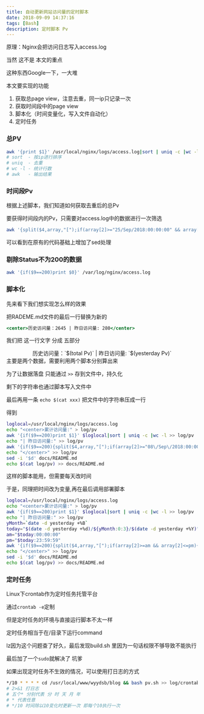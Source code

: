 ```yaml
---
title: 自动更新网站访问量的定时脚本
date: 2018-09-09 14:37:16
tags: [Bash]
description: 定时脚本 Pv
---
```


原理：Nginx会把访问日志写入access.log

当然 这不是 本文的重点

这种东西Google一下，一大堆

本文要实现的功能
1. 获取总page view，注意去重，同一ip只记录一次
2. 获取时间段中的page view
3. 脚本化（时间变量化，写入文件自动化）
4. 定时任务

### 总PV

```bash
awk '{print $1}' /usr/local/nginx/logs/access.log|sort | uniq -c |wc -l >> pv
# sort  - 按ip进行排序
# uniq  - 去重
# wc -l - 统计行数
# awk   - 输出结果
```

### 时间段Pv

根据上述脚本，我们知道如何获取去重后的总Pv

要获得时间段内的Pv，只需要对access.log中的数据进行一次筛选

```bash
awk '{split($4,array,"[");if(array[2]>="25/Sep/2018:00:00:00" && array[2]<="25/Sep/2018:23:59:59"){print $1}}' /usr/local/nginx/logs/access.log|sort | uniq -c | wc -l
```

可以看到在原有的代码基础上增加了sed处理

### 剔除Status不为200的数据

```bash
awk '{if($9==200)print $0}' /var/log/nginx/access.log
```

### 脚本化

先来看下我们想实现怎么样的效果

把RADEME.md文件的最后一行替换为新的
```jsx
<center>历史访问量：2645 | 昨日访问量: 280</center>
```
我们把 这一行文字 分成 五部分
<center>历史访问量：`$(total Pv)` | 昨日访问量: `$(yesterday Pv)`</center>
主要是两个数据，需要利用两个脚本分别算出来

为了让数据落盘
只能通过 `>>` 存到文件中，持久化

剩下的字符串也通过脚本写入文件中

最后再用一条 `echo $(cat xxx)`
把文件中的字符串压成一行

得到
```bash
loglocal=/usr/local/nginx/logs/access.log
echo "<center>累计访问量:" > log/pv
awk '{if($9==200)print $1}' $loglocal|sort | uniq -c |wc -l >> log/pv
echo "| 昨日访问量:" >> log/pv
awk '{if($9==200){split($4,array,"[");if(array[2]>="08\/Sep\/2018:00:00:00" && array[2]<="08\/Sep\/2018:23:59:59"){print $1}}}' $loglocal|sort | uniq -c | wc -l >> log/pv
echo "</center>" >> log/pv
sed -i '$d' docs/README.md
echo $(cat log/pv) >> docs/README.md
```

这样的脚本能用，但需要每天改时间

于是，同理把时间改为变量,再在最后调用部署脚本

```bash
loglocal=/usr/local/nginx/logs/access.log
echo "<center>累计访问量:" > log/pv
awk '{if($9==200)print $1}' $loglocal|sort | uniq -c |wc -l >> log/pv
echo "| 昨日访问量:" >> log/pv
yMonth=`date -d yesterday +%B`
today="$(date -d yesterday +%d)/${yMonth:0:3}/$(date -d yesterday +%Y)"
am="$today:00:00:00"
pm="$today:23:59:59"
awk '{if($9==200){split($4,array,"[");if(array[2]>=am && array[2]<=pm){print $1}}}' am="$am" pm="$pm" $loglocal|sort | uniq -c | wc -l >> log/pv
echo "</center>" >> log/pv
sed -i '$d' docs/README.md
echo $(cat log/pv) >> docs/README.md
```

### 定时任务

Linux下crontab作为定时任务托管平台

通过`crontab -e`定制

但是定时任务的环境与直接运行脚本不太一样

定时任务相当于在/目录下运行command

lz因为这个问题查了好久，最后发现build.sh 里因为一句话权限不够导致不能执行

最后加了一个`sudo`就解决了 坑爹

如果出现定时任务不生效的情况，可以使用打日志的方式

```bash
*/10 * * * * cd /usr/local/www/wyydsb/blog && bash pv.sh >> log/crontab.log 2>&1
# 2>&1 打日志
# 五个* 分别代表 分 时 天 月 年
# * 代表任意
# */10 时间除以10变化时更新一次 即每个10执行一次
```

